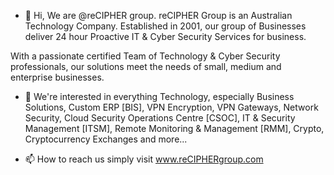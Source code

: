 - 👋 Hi, We are @reCIPHER group.  reCIPHER Group is an Australian Technology Company. Established in 2001, our group of Businesses deliver 24 hour Proactive IT & Cyber Security Services for business. 

With a passionate certified Team of Technology & Cyber Security professionals, our solutions meet the needs of small, medium and enterprise businesses. 

- 👀 We're interested in everything Technology, especially Business Solutions, Custom ERP [BIS], VPN Encryption, VPN Gateways, Network Security, Cloud Security Operations Centre [CSOC], IT & Security Management [ITSM], Remote Monitoring & Management [RMM], Crypto, Cryptocurrency Exchanges and more...

- 📫 How to reach us simply visit www.reCIPHERgroup.com
<!---
reciphergroup/reciphergroup is a ✨ special ✨ repository because its `README.md` (this file) appears on your GitHub profile.
You can click the Preview link to take a look at your changes.
--->
